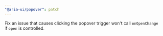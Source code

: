 ```yaml
---
"@aria-ui/popover": patch
---
```


Fix an issue that causes clicking the popover trigger won't call `onOpenChange` if `open` is controlled.
